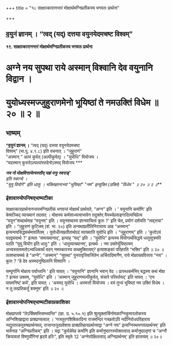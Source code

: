 +++
title = "१८ साक्षात्कारानन्तरं मोक्षार्थमग्निप्रतीकस्य भगवतः प्रार्थना"

+++


## व॒युनं ज्ञानम् । “त्वद् (यद्) दत्तया वयुनयेदमचष्ट विश्वम्"

**१९. साक्षात्कारानन्तरं मोक्षार्थमग्निप्रतीकस्य भगवतः प्रार्थना**

# अग्ने नय सुपथा राये अस्मान् विश्वानि देव वयुनानि विद्वान । 

# युयोध्यस्मज्जुहुराणमेनो भूयिष्ठां ते नमउक्तिं विधेम ॥ २० ॥ २ ॥

## **भाष्यम्**

***व॒युनं ज्ञानम् ।** “त्वद् (यद्) दत्तया वयुनयेदमचष्ट  
विश्वम्" (भा.पु. ४.९.८) इति वचनात् । “जुहुराणं”  
"अस्मान् ” अल्पं कुर्वत् (अल्पीकुर्वत्) । "युयोधि” वियोजय ।  
“यदस्मान् कुरुतेऽत्यल्पांस्तदेनोऽस्मद् वियोजय ***

***नय नो मोक्षवित्तायेत्यस्तौद् यज्ञं मनुः स्वराड्**”  
इति स्कान्दे ।  
“युयु वियोगे” इति धातुः । भक्तिज्ञानाभ्यां "भूयिष्ठां” "नम" इत्युक्ति (उक्तिं) "विधेम " ॥ २० ॥ २ ॥***

### **ईशावास्योपनिषद्भाष्यटीका**

साक्षात्कारप्रार्थनानन्तरमग्निप्रतीकं भगवन्तं मोक्षार्थं प्रार्थयते, “अग्न” इति । ' वयुनानि कर्माणि' इति केषाञ्चिद् व्याख्यानं तदसत् । मोक्षस्य कर्मसाध्यत्वाभावेन तदुक्तेर् वैयर्थ्यप्रसङ्गादित्यभिप्रेत्य “वयुन”शब्दार्थमाह “वयुनम्” इति । वयुनशब्दस्य ज्ञानवाचित्वं कुतः ?' इति चेत्, प्रयोगं दर्शयति “त्वद्दत्तया” इति । “जुहुराणं कुटिलम् (शं. भा. २०) इति अन्यथाप्रतीतिनिरासाय आह “अस्मान्” इत्यन्वयसिद्ध्यर्थमावर्तितम् । युयोधीत्यप्रतीतार्थपदं व्याख्याति युयोधि इति । “जुहुराणम्” इति । 'कुतोऽयं पदद्व्ययार्थः ?' इत्यतः 'समाख्यानाद्', इत्याह् “यद्” इति । “युयोधि” इत्यस्य वियोगार्थसिद्धये धातुसूत्रमपि पठति “युयु वियोग इति धातुः" इति । 'धातुव्याख्यानम्', इत्यर्थः । नम उक्तेर्भूयिष्ठत्वम् अभ्यस्तत्वमतोऽभ्यधिकार्थं वदन् नमस्कारस्य कथमुक्तित्वम्? इत्याशङ्कां परिहरति “भक्ति” इति ॥ २० ॥ ततश्चायमर्थः हे “अग्ने”, “अस्मान्” “सुपथा” पुनरावृत्तिवर्जितेन अर्चिरादिमार्गेण, राये मोक्षाख्यवित्ताय “नय” । कुतः ? “हे देव अस्मदनुष्ठितानि विश्वानि ।

सम्पूर्णानि मोक्षाय पर्याप्तानि ' इति यावत् । “वयुनानि” ज्ञानानि भवान् वेद । प्रारब्धकर्मभिर् बद्धस्य कथं मोक्ष ? इत्यत उक्तम्, “युयोधि" इति । ‘अस्मान् जुहुराणमल्पीकुर्वत्, संसारे परिवर्तयद्' इति यावत् । 'एनः पापमनिष्टं कर्म', इति यावत् । 'अस्मद् युयोधि । अस्मत्तों वियोजय । वयं तुभ्यं भूयिष्ठां नम उक्तिं विधेम । न तु तत्प्रतिकर्तुं शक्नुम' इति ॥ २० ॥

### **ईशावास्योपनिषद्भाष्यटीकाप्रकाशिका**

मोक्षप्राप्तये “तेऽर्चिषमभिसम्भवन्ति” (छा. उ. ५.१०.१) इति श्रुत्युक्तार्चिर्नामकाग्निकुमारलोकस्य अग्निशिखाद्वारा प्राक्प्राप्यत्वात् । 'गजतुरगशिबिकादिना राजमन्दिरं गच्छतोऽपि नदीनिरोधपरिहाराय नद्युत्तारकपुरुषप्रार्थनवत्, राजान्तःपुरप्रवेशाय प्राक्प्रतिहारप्रार्थनवद्वा “अग्ने नय” इत्यग्निस्थभगवत्प्रार्थनम्' इति भावेनाह “अग्निप्रतीकम्” इति । यद्वा "कुर्वन्नेवेह कर्माणि इति कर्मानुष्ठानस्योक्तत्वात् कर्मानुष्ठातृणां च “अग्नौ क्रियावतां विष्णुर्योगिनां हृदये हरिः”, इति स्मृतेः 12 'अग्नेरपेक्षितत्वाद् अग्निप्रार्थनम्' इति ज्ञातव्यम् ॥ २०॥  
  

